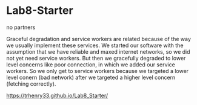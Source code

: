 # Lab8-Starter
no partners

Graceful degradation and service workers are related because of the way we usually implement these services. We started our software with the assumption that we have reliable and maxed internet networks, so we did not yet need service workers. But then we gracefully degraded to lower level concerns like poor connection, in which we added our service workers. So we only get to service workers because we targeted a lower level conern (bad network) after we targeted a higher level concern (fetching correctly).

https://trhenry33.github.io/Lab8_Starter/
